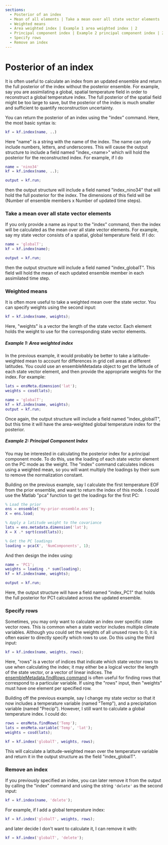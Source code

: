 ```yaml
---
sections:
  - Posterior of an index
  - Mean of all elements | Take a mean over all state vector elements
  - Weighted means
  - Area weighted index | Example 1 area weighted index | 2
  - Principal component index | Example 2 principal component index | 2
  - Specify rows
  - Remove an index
---
```

# Posterior of an index

It is often useful to calculate an index from an updated ensemble and return the full posterior of the index without the posterior ensemble. For example, say you are assimilating a global, spatial temperature field in order to reconstruct a global temperature index. The full posterior of the spatial field might be too large to save, but the posterior of the index is much smaller and sufficient to quantify reconstruction uncertainty.

You can return the posterior of an index using the "index" command. Here, the most basic syntax is:
```matlab
kf = kf.index(name, ..)
```

Here "name" is a string with the name of the index. The name can only include numbers, letters, and underscores. This will cause the output structure to include a field named "index_&lt;name>" which will hold the posterior for the reconstructed index. For example, if I do
```matlab
name = 'nino34'
kf = kf.index(name, ..);

output = kf.run;
```
then the output structure will include a field named "index_nino34" that will hold the full posterior for the index. The dimensions of this field will be (Number of ensemble members x Number of updated time steps).

### Take a mean over all state vector elements

If you only provide a name as input to the "index" command, then the index will be calculated as the mean over all state vector elements. For example, say my state vector consists of a spatial, global temperature field. If I do:
```matlab
name = 'globalT';
kf = kf.index(name);

output = kf.run;
```
then the output structure will include a field named "index_globalT". This field will hold the mean of each updated ensemble member in each assimilated time step.

### Weighted means

It is often more useful to take a weighted mean over the state vector. You can specify weights using the second input:
```matlab
kf = kf.index(name, weights);
```
Here, "weights" is a vector the length of the state vector. Each element holds the weight to use for the corresponding state vector elements.

##### Example 1: Area weighted index

In the previous example, it would probably be better to take a latitude-weighted mean to account for differences in grid cell areas at different latitudes. You could use an ensembleMetadata object to get the latitude of each state vector element, and then provide the appropriate weights for the index. For example:
```matlab
lats = ensMeta.dimension('lat');
weights = cosd(lats);

name = 'globalT';
kf = kf.index(name, weights);
output = kf.run;
```
Once again, the output structure will include a field named "index_globalT", but this time it will have the area-weighted global temperature index for the posterior.

##### Example 2: Principal Component Index
You may be interested in calculating the posterior index for a principal component mode. To do this, use the loading of each state vector element on the PC mode as the weight. The "index" command calculates indices using a weighted mean, so you will want multiply the loadings by their sum to remove the normalization constant.

Building on the previous example, say I calculate the first temperature EOF from the prior ensemble, and want to return the index of this mode. I could use the Matlab "pca" function to get the loadings for the first PC:
```matlab
% Load the prior
ens = ensemble('my-prior-ensemble.ens');
X = ens.load;

% Apply a latitude weight to the covariance
lats = ens.metadata.dimension('lat');
X = X .* sqrt(cosd(lats));

% Get the PC loadings
loading = pca(X', 'NumComponents', 1);
```

And then design the index using:
```matlab
name = 'PC1';
weights = loading .* sum(loading);
kf = kf.index(name, weights);

output = kf.run;
```
Here, the output structure will have a field named "index_PC1" that holds the full posterior for PC1 calculated across the updated ensemble.


### Specify rows

Sometimes, you may only want to calculate an index over specific state vector rows. This is common when a state vector includes multiple climate variables. Although you could set the weights of all unused rows to 0, it is often easier to directly specify which rows to use. Do this using the third input:
```matlab
kf = kf.index(name, weights, rows);
```
Here, "rows" is a vector of indices that indicate which state vector rows to use when calculating the index; it may either be a logical vector the length of the state vector, or a vector of linear indices. The [ensembleMetadata.findRows command](..\ensembleMetadata\find-rows) is often useful for finding rows that correspond to a particular variable. If using the "rows" input, then "weights" must have one element per specified row.

Building off the previous example, say I change my state vector so that it now includes a temperature variable (named "Temp"), and a precipitation variable (named "Precip"). However, I still want to calculate a global temperature index. I could do:
```matlab
rows = ensMeta.findRows('Temp');
lats = ensMeta.variable('Temp', 'lat');
weights = cosd(lats);

kf = kf.index('globalT', weights, rows);
```
This will calculate a latitude-weighted mean over the temperature variable and return it in the output structure as the field "index_globalT".

### Remove an index

If you previously specified an index, you can later remove it from the output by calling the "index" command and using the string `'delete'` as the second input:
```matlab
kf = kf.index(name, 'delete');
```

For example, if I add a global temperature index:
```matlab
kf = kf.index('globalT', weights, rows);
```
and later decide I don't want to calculate it, I can remove it with:
```matlab
kf = kf.index('globalT', 'delete');
```
